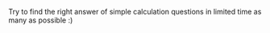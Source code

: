 Try to find the right answer of simple calculation questions in limited time as many as possible :)
